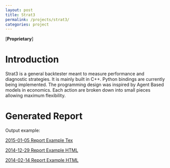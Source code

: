 ```yaml
---
layout: post
title: Strat3
permalink: /projects/strat3/
categories: project
---
```


[**Proprietary**]

# Introduction

Strat3 is a general backtester meant to measure performance and diagnostic strategies. It is mainly built in C++. Python bindings are currently being implemented. The programming design was inspired by Agent Based models in economics. Each action are broken down into small pieces allowing maximum flexibility.


# Generated Report

Output example:

[2015-01-05 Report Example Tex][3]

[2014-12-29 Report Example HTML][2]

[2014-02-14 Report Example HTML][1]


[1]: ../report.html
[2]: ../Strat3_report.html
[3]: /projects/strat3_report.pdf

